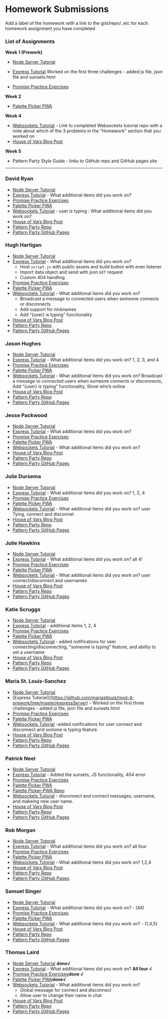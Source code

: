 # Homework Submissions

Add a label of the homework with a link to the gist/repo/..etc for each homework assignment you have completed

### List of Assignments

**Week 1 (Prework)**

* [Node Server Tutorial](https://github.com/mariastlouis/mod-4-prework/tree/master/messages) 

* [Express Tutorial](https://github.com/mariastlouis/mod-4-prework/tree/master/expressServer) Worked on the first three challenges - added js file, json file and sunsets.html 

* [Promise Practice Exercises](https://repl.it/@msantray/MariaSanchezPromisePractice)

**Week 2**

* [Palette Picker PWA]()

**Week 4**

* [Websockets Tutorial](https://socket.io/get-started/chat/) - Link to completed Websockets tutorial repo with a note about which of the 3 problems in the "Homework" section that you worked on
* [House of Vars Blog Post]()

**Week 5**

* Pattern Party Style Guide - links to GitHub repo and GitHub pages site

---

### David Ryan

* [Node Server Tutorial](https://github.com/davidjryan/messages)
* [Express Tutorial](https://github.com/davidjryan/PreworkExpress) - What additional items did you work on?
* [Promise Practice Exercises](https://repl.it/@davidjryan/VirtualPristinePasswords)
* [Palette Picker PWA](https://djr-palette.herokuapp.com/)
* [Websockets Tutorial](https://github.com/davidjryan/chat-app) - user is typing : What additional items did you work on?
* [House of Vars Blog Post](https://medium.com/@djrzo4/open-sourcing-1-issue-hijacking-or-build-dive-and-contribute-301d1c6b046f)
* [Pattern Party Repo](https://github.com/davidjryan/pattrn-party)
* [Pattern Party GitHub Pages](https://davidjryan.github.io/pattrn-party/)

### Hugh Hartigan

* [Node Server Tutorial](https://github.com/HartiganHM/nodejs-practice-assignment)
* [Express Tutorial](https://github.com/HartiganHM/express-practice-assignment) - What additional items did you work on?
  * Host `script.js` with public assets and build button with even listener
  * Import data object and send with json `GET` request
  * Custom 404 handling
* [Promise Practice Exercises](https://repl.it/@HartiganHM/Mod-4-Promises-Prework)
* [Palette Picker PWA](https://palettepickerpwa.herokuapp.com/)
* [Websockets Tutorial](https://github.com/HartiganHM/web-sockets-tutorial) - What additional items did you work on?
  * Broadcast a message to connected users when someone connects or disconnects
  * Add support for nicknames
  * Add “{user} is typing” functionality
* [House of Vars Blog Post](https://medium.com/@hartigan.hm/finding-solid-ground-in-the-open-source-jungle-dc7a220c6a25)
* [Pattern Party Repo](https://github.com/HartiganHM/pattrn-party)
* [Pattern Party GitHub Pages](https://hartiganhm.com/pattern-party/)

### Jason Hughes

* [Node Server Tutorial](https://gist.github.com/jasonhughes1/33cfe234b0b42d2a35832fdf12cc4a78)
* [Express Tutorial](https://github.com/jasonhughes1/M4-Express-Tutorial) - What additional items did you work on? 1, 2, 3, and 4
* [Promise Practice Exercises](https://repl.it/@JasonHughes/Promise-Practice)
* [Palette Picker PWA](https://pwa-palette-picker-jason.herokuapp.com/)
* [Websockets Tutorial](https://github.com/jasonhughes1/Web-Sockets/blob/master/index.js) - What additional items did you work on? Broadcast a message to connected users when someone connects or disconnects, Add “{user} is typing” functionality, Show who’s online
* [House of Vars Blog Post](https://medium.com/@jasonhughes088/contributing-to-my-first-open-source-project-2e0cae411077)
* [Pattern Party Repo](https://github.com/jasonhughes1/Pattrn-Party)
* [Pattern Party GitHub Pages](https://jasonhughes1.github.io/Pattrn-Party/)

### Jesse Packwood


* [Node Server Tutorial](https://github.com/jessepackwood/NodeJSTutorial)
* [Express Tutorial](https://github.com/jessepackwood/ExpressTutorial) - What additional items did you work on?
* [Promise Practice Exercises](https://repl.it/@jessepackwood/promisePractice)
* [Palette Picker PWA](https://palette-picker-pwa-jesse.herokuapp.com/)
* [Websockets Tutorial](https://github.com/jessepackwood/web-sockets) - What additional items did you work on?
* [House of Vars Blog Post](https://medium.com/@jessewoodco/navigating-the-open-source-road-map-2f0359f12adc)
* [Pattern Party Repo](https://github.com/jessepackwood/pattrn-party)
* [Pattern Party GitHub Pages](https://jessepackwood.github.io/pattrn-party/)

### Julie Dursema

* [Node Server Tutorial](https://github.com/jdursema/NodeJSTutorial)
* [Express Tutorial](https://github.com/jdursema/ExpressTutorial) - What additional items did you work on? 1, 2, 4
* [Promise Practice Exercises](https://repl.it/@JulieD/PromisesPractice)
* [Palette Picker PWA](https://pwapalettepicker.herokuapp.com/)
* [Websockets Tutorial](https://github.com/jdursema/WebSocketPractice) - What additional items did you work on? user Tying, connect and disconnet
* [House of Vars Blog Post](https://medium.com/@juliedursema/a-student-developers-journey-into-an-open-source-project-3ad617ff609)
* [Pattern Party Repo](https://github.com/jdursema/PattrnParty)
* [Pattern Party GitHub Pages](https://jdursema.github.io/PattrnParty/)

### Julie Hawkins

* [Node Server Tutorial](https://github.com/julieahawkins/node-lesson)
* [Express Tutorial](https://github.com/julieahawkins/express-lesson) - What additional items did you work on? all 4!
* [Promise Practice Exercises](https://repl.it/@julabi/ImpoliteUnsightlyAvians)
* [Palette Picker PWA](palette-picker-hawk.herokuapp.com)
* [Websockets Tutorial](https://github.com/julieahawkins/web-sockets) - What additional items did you work on? user connect/disconnect and usernames
* [House of Vars Blog Post](https://medium.com/@julabi/diving-into-open-source-waters-3aed319c0d8c)
* [Pattern Party Repo](https://github.com/julieahawkins/pattrn-party)
* [Pattern Party GitHub Pages](http://pattrn-party-hawk.herokuapp.com/)

### Katie Scruggs

* [Node Server Tutorial](https://github.com/katiescruggs/node-server-tutorial)
* [Express Tutorial](https://github.com/katiescruggs/express-tutorial) - additional items 1, 2, 4
* [Promise Practice Exercises](https://repl.it/@katiescruggs/promises-prework)
* [Palette Picker PWA](https://scruggs-palette-picker-pwa.herokuapp.com/)
* [Websockets Tutorial](https://github.com/katiescruggs/websocket-tutorial) - added notifications for user connecting/disconnecting, "someone is typing" feature, and ability to set a username
* [House of Vars Blog Post](https://medium.com/@katie.e.scruggs/contributing-to-open-source-d15c704b7b4e)
* [Pattern Party Repo](https://github.com/katiescruggs/pattrn-party)
* [Pattern Party GitHub Pages](http://katiescruggs.com/pattrn-party/)

### Maria St. Louis-Sanchez

* [Node Server Tutorial](https://github.com/mariastlouis/mod-4-prework/tree/master/messages)
* [Express Tutorial]((https://github.com/mariastlouis/mod-4-prework/tree/master/expressServer) - Worked on the first three challenges - added js file, json file and sunsets.html 
* [Promise Practice Exercises](https://repl.it/@msantray/MariaSanchezPromisePractice)
* [Palette Picker PWA](https://palette-picker-pwa-sanchez.herokuapp.com/)
* [Websockets Tutorial](https://github.com/mariastlouis/socket.io.tutorial) -added notifications for user connect and disconnect and somone is typing feature 
* [House of Vars Blog Post](https://medium.com/@msantray/open-source-projects-get-comfortable-being-uncomfortable-then-do-the-robot-5f3908d6443e)
* [Pattern Party Repo](https://github.com/mariastlouis/pattrn-party)
* [Pattern Party GitHub Pages](https://mariastlouis.github.io/pattrn-party/)

### Patrick Neel

* [Node Server Tutorial](https://github.com/patrickjneel/node.js-tutorial)
* [Express Tutorial](https://github.com/patrickjneel/expressTutorial) - Added the sunsets, JS functionality, 404 error
* [Promise Practice Exercises](https://repl.it/@patneel87/MeatySquigglyDromaeosaur)
* [Palette Picker PWA](https://palette-picker-pwa.herokuapp.com/)
* [Palette Picker-PWA Repo](https://github.com/patrickjneel/forked-palette-picker)
* [Websockets Tutorial](https://github.com/patrickjneel/socket-practice/blob/master/public/index.html) - 
  disconnect and connect messages, username, and makeing new user name.
* [House of Vars Blog Post](https://medium.com/@patrickneel/into-the-abyss-contributing-to-an-open-source-project-11f0f03e517c)
* [Pattern Party Repo](https://github.com/patrickjneel/pattern-party)
* [Pattern Party GitHub Pages](https://patrickjneel.github.io/pattern-party/)

### Rob Morgan

* [Node Server Tutorial](https://github.com/rmorgan323/node-server-tutorial)
* [Express Tutorial](https://github.com/rmorgan323/express-tutorial-prework) - What additional items did you work on?  all four
* [Promise Practice Exercises](https://repl.it/@rmorgan323/Promises-Exercises)
* [Palette Picker PWA](https://palette-picker-pwa-rmorgan323.herokuapp.com/)
* [Websockets Tutorial](https://github.com/rmorgan323/chat-socket) - What additional items did you work on? 1,2,4
* [House of Vars Blog Post](https://gist.github.com/rmorgan323/b852071ae9b62f297f0652717e0e8d5f)
* [Pattern Party Repo](https://github.com/rmorgan323/pattrn-party)
* [Pattern Party GitHub Pages](https://rmorgan323.github.io/pattrn-party/)


### Samuel Singer

* [Node Server Tutorial](https://github.com/Cache123/nodejs-practice)
* [Express Tutorial](https://github.com/Cache123/express-intro) - What additional items did you work on? - (All)
* [Promise Practice Exercises](https://repl.it/@cache123/ShadowyMildSwallow)
* [Palette Picker PWA](https://github.com/Cache123/palette-picker-pwa)
* [Websockets Tutorial](https://github.com/Cache123/web-socket-messaging) - What additional items did you work on? - (1,4,5)
* [House of Vars Blog Post](https://medium.com/@samuelsinger/open-food-network-attempting-an-open-source-contribution-b7f25757cf8b)
* [Pattern Party Repo](https://github.com/Cache123/pattern-party)
* [Pattern Party GitHub Pages](https://cache123.github.io/pattern-party/)

### Thomas Laird

* [Node Server Tutorial](https://github.com/t-laird/tl-node-server-prework) **done√**
* [Express Tutorial](https://github.com/t-laird/tl-express-intro) - What additional items did you work on? **All four √**
* [Promise Practice Exercises](https://gist.github.com/t-laird/1cc27e593d9edd46f10e07d947bbb0ff)**done √**
* [Palette Picker PWA](https://tl-palette-picker-pwa.herokuapp.com/)**done√**
* [Websockets Tutorial](https://github.com/t-laird/websockets-tutorial) - What additional items did you work on?
  * Global message for connect and disconnect
  * Allow user to change their name in chat
* [House of Vars Blog Post](https://medium.com/@thomaslaird/diving-in-to-open-source-d2f5ecd20210)
* [Pattern Party Repo](https://github.com/t-laird/pattrn-party)
* [Pattern Party GitHub Pages](https://t-laird.com/pattrn-party/)
